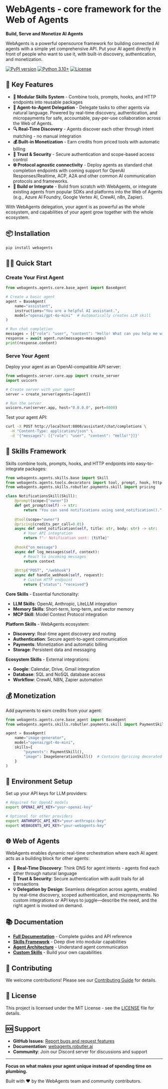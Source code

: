 # WebAgents - core framework for the Web of Agents

**Build, Serve and Monetize AI Agents**

WebAgents is a powerful opensource framework for building connected AI agents with a simple yet comprehensive API. Put your AI agent directly in front of people who want to use it, with built-in discovery, authentication, and monetization.

[![PyPI version](https://badge.fury.io/py/webagents.svg)](https://badge.fury.io/py/webagents)
[![Python 3.10+](https://img.shields.io/badge/python-3.10+-blue.svg)](https://www.python.org/downloads/)
[![License](https://img.shields.io/badge/license-MIT-green.svg)](LICENSE)

## 🚀 Key Features

- **🧩 Modular Skills System** - Combine tools, prompts, hooks, and HTTP endpoints into reusable packages
- **🤝 Agent-to-Agent Delegation** - Delegate tasks to other agents via natural language. Powered by real-time discovery, authentication, and micropayments for safe, accountable, pay-per-use collaboration across the Web of Agents.
- **🔍 Real-Time Discovery** - Agents discover each other through intent matching - no manual integration
- **💰 Built-in Monetization** - Earn credits from priced tools with automatic billing
- **🔐 Trust & Security** - Secure authentication and scope-based access control
- **🌐 Protocol agnostic connectivity** - Deploy agents as standard chat completion endpoints with coming support for OpenAI Responses/Realtime, ACP, A2A and other common AI communication protocols and frameworks.
- **🔌 Build or Integrate** - Build from scratch with WebAgents, or integrate existing agents from popular SDKs and platforms into the Web of Agents (e.g., Azure AI Foundry, Google Vertex AI, CrewAI, n8n, Zapier).

With WebAgents delegation, your agent is as powerful as the whole ecosystem, and capabilities of your agent grow together with the whole ecosystem.

## 📦 Installation

```bash
pip install webagents
```

## 🏃‍♂️ Quick Start

### Create Your First Agent

```python
from webagents.agents.core.base_agent import BaseAgent

# Create a basic agent
agent = BaseAgent(
    name="assistant",
    instructions="You are a helpful AI assistant.",
    model="openai/gpt-4o-mini"  # Automatically creates LLM skill
)

# Run chat completion
messages = [{"role": "user", "content": "Hello! What can you help me with?"}]
response = await agent.run(messages=messages)
print(response.content)
```

### Serve Your Agent

Deploy your agent as an OpenAI-compatible API server:

```python
from webagents.server.core.app import create_server
import uvicorn

# Create server with your agent
server = create_server(agents=[agent])

# Run the server
uvicorn.run(server.app, host="0.0.0.0", port=8000)
```

Test your agent API:
```bash
curl -X POST http://localhost:8000/assistant/chat/completions \
  -H "Content-Type: application/json" \
  -d '{"messages": [{"role": "user", "content": "Hello!"}]}'
```

## 🧩 Skills Framework

Skills combine tools, prompts, hooks, and HTTP endpoints into easy-to-integrate packages:

```python
from webagents.agents.skills.base import Skill
from webagents.agents.tools.decorators import tool, prompt, hook, http
from webagents.agents.skills.robutler.payments.skill import pricing

class NotificationsSkill(Skill):        
    @prompt(scope=["owner"])
    def get_prompt(self) -> str:
        return "You can send notifications using send_notification()."
    
    @tool(scope="owner")
    @pricing(credits_per_call=0.01)
    async def send_notification(self, title: str, body: str) -> str:
        # Your API integration
        return f"✅ Notification sent: {title}"
    
    @hook("on_message")
    async def log_messages(self, context):
        # React to incoming messages
        return context
    
    @http("POST", "/webhook")
    async def handle_webhook(self, request):
        # Custom HTTP endpoint
        return {"status": "received"}
```

**Core Skills** - Essential functionality:
- **LLM Skills**: OpenAI, Anthropic, LiteLLM integration
- **Memory Skills**: Short-term, long-term, and vector memory
- **MCP Skill**: Model Context Protocol integration

**Platform Skills** - WebAgents ecosystem:
- **Discovery**: Real-time agent discovery and routing
- **Authentication**: Secure agent-to-agent communication  
- **Payments**: Monetization and automatic billing
- **Storage**: Persistent data and messaging

**Ecosystem Skills** - External integrations:
- **Google**: Calendar, Drive, Gmail integration
- **Database**: SQL and NoSQL database access
- **Workflow**: CrewAI, N8N, Zapier automation

## 💰 Monetization

Add payments to earn credits from your agent:

```python
from webagents.agents.core.base_agent import BaseAgent
from webagents.agents.skills.robutler.payments.skill import PaymentSkill

agent = BaseAgent(
    name="image-generator",
    model="openai/gpt-4o-mini",
    skills={
        "payments": PaymentSkill(),
        "image": ImageGenerationSkill()  # Contains @pricing decorated tools
    }
)
```

## 🔧 Environment Setup

Set up your API keys for LLM providers:

```bash
# Required for OpenAI models
export OPENAI_API_KEY="your-openai-key"

# Optional for other providers
export ANTHROPIC_API_KEY="your-anthropic-key"
export WEBAGENTS_API_KEY="your-webagents-key"
```

## 🌐 Web of Agents

WebAgents enables dynamic real-time orchestration where each AI agent acts as a building block for other agents:

- **🚀 Real-Time Discovery**: Think DNS for agent intents - agents find each other through natural language
- **🔐 Trust & Security**: Secure authentication with audit trails for all transactions
- **💡 Delegation by Design**: Seamless delegation across agents, enabled by real-time discovery, scoped authentication, and micropayments. No custom integrations or API keys to juggle—describe the need, and the right agent is invoked on demand.

## 📚 Documentation

- **[Full Documentation](https://webagents.robutler.ai)** - Complete guides and API reference
- **[Skills Framework](https://webagents.robutler.ai/skills/overview/)** - Deep dive into modular capabilities
- **[Agent Architecture](https://webagents.robutler.ai/agent/overview/)** - Understand agent communication
- **[Custom Skills](https://webagents.robutler.ai/skills/custom/)** - Build your own capabilities

## 🤝 Contributing

We welcome contributions! Please see our [Contributing Guide](CONTRIBUTING.md) for details.

## 📄 License

This project is licensed under the MIT License - see the [LICENSE](LICENSE) file for details.

## 🆘 Support

- **GitHub Issues**: [Report bugs and request features](https://github.com/robutlerai/webagents/issues)
- **Documentation**: [webagents.robutler.ai](https://webagents.robutler.ai)
- **Community**: Join our Discord server for discussions and support

---

**Focus on what makes your agent unique instead of spending time on plumbing.**

Built with ❤️ by the WebAgents team and community contributors.